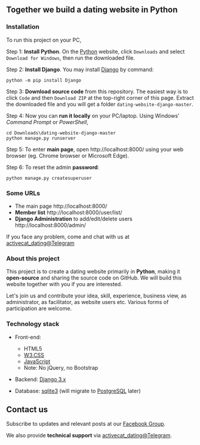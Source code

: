## Together we build a dating website in Python

### Installation 

To run this project on your PC,

Step 1:  **Install Python**. On the [Python](https://www.python.org/) website, click `Downloads` and select `Download for Windows`, then run the downloaded file.


Step 2:  **Install Django**. You may install [Django](https://docs.djangoproject.com/en/3.2/topics/install/#installing-official-release) by command:

    python -m pip install Django

Step 3:  **Download source code** from this repository. 
The easiest way is to click `Code` and then `Download ZIP` at the top-right corner of this page.  Extract the downloaded file and you will get a folder `dating-website-django-master`.

Step 4:  Now you can **run it locally** on your PC/laptop. Using Windows' *Command Prompt* or *PowerShell*,

    cd Downloads\dating-website-django-master
    python manage.py runserver

Step 5:  To enter **main page**, open http://localhost:8000/ using your web browser (eg. Chrome browser or Microsoft Edge).

Step 6:  To reset the admin **password**:

    python manage.py createsuperuser



### Some URLs
* The main page http://localhost:8000/    
* **Member list** http://localhost:8000/user/list/
* **Django Administration** to add/edit/delete users http://localhost:8000/admin/


If you face any problem, come and chat with us at [activecat_dating@Telegram](https://t.me/activecat_dating)



### About this project
This project is to create a dating website primarily in **Python**, making it **open-source** and sharing the source code on GitHub. We will build this website together with you if you are interested.

Let's join us and contribute your idea, skill, experience, business view, as administrator, as facilitator, as website users etc. Various forms of participation are welcome.

### Technology stack
- Front-end:
    - HTML5
    - [W3.CSS](https://www.w3schools.com/w3css/default.asp)
    - [JavaScript](https://developer.mozilla.org/en-US/docs/Web/JavaScript)
    - Note: No jQuery, no Bootstrap

- Backend: [Django 3.x](https://www.djangoproject.com/)

- Database: [sqlite3](https://sqlite.org/index.html) (will migrate to [PostgreSQL](https://www.postgresql.org/) later)


## Contact us

Subscribe to updates and relevant posts at our [Facebook Group](https://web.facebook.com/groups/builddating).

We also provide **technical support** via [activecat_dating@Telegram](https://t.me/activecat_dating).
